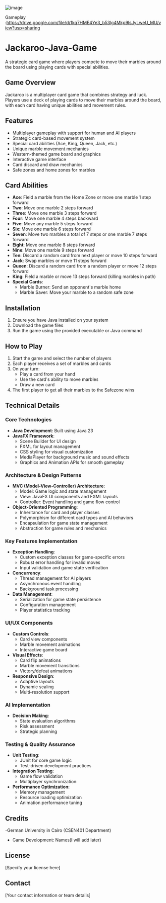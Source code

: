 ![image](https://github.com/user-attachments/assets/7b9bbfd5-8ef2-4351-8f80-b4997b1c9623)


Gameplay :https://drive.google.com/file/d/1kq7HME4Ye3_b53lg4Mkp9lsJyLweU_MU/view?usp=sharing
# Jackaroo-Java-Game


A strategic card game where players compete to move their marbles around the board using playing cards with special abilities.

## Game Overview

Jackaroo is a multiplayer card game that combines strategy and luck. Players use a deck of playing cards to move their marbles around the board, with each card having unique abilities and movement rules.

## Features

- Multiplayer gameplay with support for human and AI players
- Strategic card-based movement system
- Special card abilities (Ace, King, Queen, Jack, etc.)
- Unique marble movement mechanics
- Western-themed game board and graphics
- Interactive game interface
- Card discard and draw mechanics
- Safe zones and home zones for marbles

## Card Abilities

- **Ace**: Field a marble from the Home Zone or move one marble 1 step forward
- **Two**: Move one marble 2 steps forward
- **Three**: Move one marble 3 steps forward
- **Four**: Move one marble 4 steps backward
- **Five**: Move any marble 5 steps forward
- **Six**: Move one marble 6 steps forward
- **Seven**: Move two marbles a total of 7 steps or one marble 7 steps forward
- **Eight**: Move one marble 8 steps forward
- **Nine**: Move one marble 9 steps forward
- **Ten**: Discard a random card from next player or move 10 steps forward
- **Jack**: Swap marbles or move 11 steps forward
- **Queen**: Discard a random card from a random player or move 12 steps forward
- **King**: Field a marble or move 13 steps forward (killing marbles in path)
- **Special Cards**:
  - Marble Burner: Send an opponent's marble home
  - Marble Saver: Move your marble to a random safe zone

## Installation

1. Ensure you have Java installed on your system
2. Download the game files
3. Run the game using the provided executable or Java command

## How to Play

1. Start the game and select the number of players
2. Each player receives a set of marbles and cards
3. On your turn:
   - Play a card from your hand
   - Use the card's ability to move marbles
   - Draw a new card
4. The first player to get all their marbles to the Safezone wins

## Technical Details

### Core Technologies
- **Java Development**: Built using Java 23
- **JavaFX Framework**: 
  - Scene Builder for UI design
  - FXML for layout management
  - CSS styling for visual customization
  - MediaPlayer for background music and sound effects
  - Graphics and Animation APIs for smooth gameplay

### Architecture & Design Patterns
- **MVC (Model-View-Controller) Architecture**:
  - Model: Game logic and state management
  - View: JavaFX UI components and FXML layouts
  - Controller: Event handling and game flow control
- **Object-Oriented Programming**:
  - Inheritance for card and player classes
  - Polymorphism for different card types and AI behaviors
  - Encapsulation for game state management
  - Abstraction for game rules and mechanics

### Key Features Implementation
- **Exception Handling**:
  - Custom exception classes for game-specific errors
  - Robust error handling for invalid moves
  - Input validation and game state verification
- **Concurrency**:
  - Thread management for AI players
  - Asynchronous event handling
  - Background task processing
- **Data Management**:
  - Serialization for game state persistence
  - Configuration management
  - Player statistics tracking

### UI/UX Components
- **Custom Controls**:
  - Card view components
  - Marble movement animations
  - Interactive game board
- **Visual Effects**:
  - Card flip animations
  - Marble movement transitions
  - Victory/defeat animations
- **Responsive Design**:
  - Adaptive layouts
  - Dynamic scaling
  - Multi-resolution support

### AI Implementation
- **Decision Making**:
  - State evaluation algorithms
  - Risk assessment
  - Strategic planning

### Testing & Quality Assurance
- **Unit Testing**:
  - JUnit for core game logic
  - Test-driven development practices
- **Integration Testing**:
  - Game flow validation
  - Multiplayer synchronization
- **Performance Optimization**:
  - Memory management
  - Resource loading optimization
  - Animation performance tuning

## Credits
-German University in Cairo (CSEN401 Department)
- Game Development: 
Names(I will add later)


## License

[Specify your license here]

## Contact

[Your contact information or team details] 
